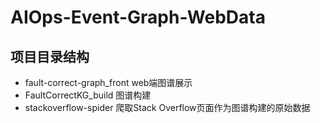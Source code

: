 # AIOps-Event-Graph-WebData

## 项目目录结构
- fault-correct-graph_front web端图谱展示
- FaultCorrectKG_build 图谱构建
- stackoverflow-spider 爬取Stack Overflow页面作为图谱构建的原始数据